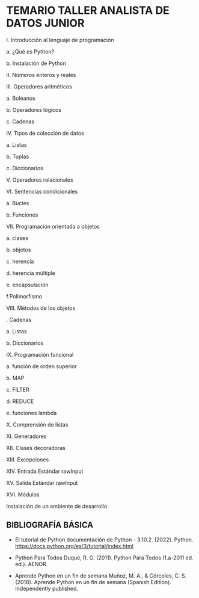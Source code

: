 # TEMARIO TALLER ANALISTA DE DATOS JUNIOR
I. Introducción al lenguaje de programación

  a. ¿Qué es Python?

  b. Instalación de Python
  
II. Números enteros y reales

III. Operadores aritméticos

  a. Boléanos
  
  b. Operadores lógicos
  
  c. Cadenas
  
IV. Tipos de colección de datos

  a. Listas
  
  b. Tuplas
  
  c. Diccionarios
  
V. Operadores relacionales

VI. Sentencias condicionales

  a. Bucles
  
  b. Funciones
  
VII. Programación orientada a objetos

  a. clases
  
  b. objetos
  
  c. herencia
  
  d. herencia múltiple
  
  e. encapsulación
  
  f.Polimorfismo
  
VIII. Métodos de los objetos

  . Cadenas
  
  a. Listas
  
  b. Diccionarios
  
IX. Programación funcional

  a. función de orden superior
  
  b. MAP
  
  c. FILTER
  
  d. REDUCE
  
  e. funciones lambda
  
X. Comprensión de listas

XI. Generadores

XII. Clases decoradoras

XIII. Excepciones

XIV. Entrada Estándar rawInput

XV. Salida Estándar rawInput

XVI. Módulos

Instalación de un ambiente de desarrollo

## BIBLIOGRAFÍA BÁSICA

* El tutorial de Python
documentación de Python - 3.10.2. (2022). Python.
https://docs.python.org/es/3/tutorial/index.html

* Python Para Todos Duque, R. G. (2011). Python Para Todos (1.a-2011 ed. ed.). AENOR.

* Aprende Python en un fin de semana
Muñoz, M. A., & Córcoles, C. S. (2018). Aprende Python en un fin de semana
(Spanish Edition). Independently published.
